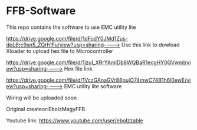 # FFB-Software
This repo contains the software to use EMC utility lite



https://drive.google.com/file/d/1dFodY0JMd1Zus-dpL6rc9sn5_ZQrh1Fu/view?usp=sharing----> Use this link to dowload Xloader to upload hex file to Microcontroller

https://drive.google.com/file/d/1jzuI_XRrYAmIDb8WQBaR1ecgHY0GVwmI/view?usp=sharing----> Hex file link

https://drive.google.com/file/d/1VczGAnaGVr88pujO74mwC74B1h6l0ewE/view?usp=sharing----> EMC utility lite software

Wiring will be uploaded soon


Original  createor:EbolzMagyFFB

Youtube  link: https://www.youtube.com/user/ebolzzable
